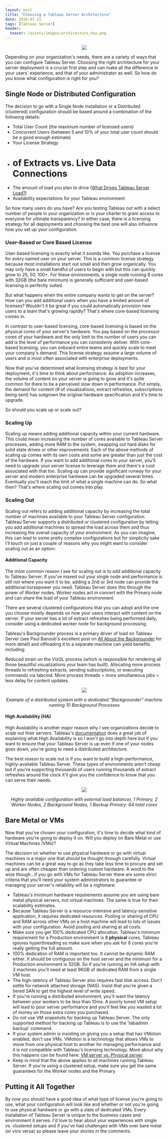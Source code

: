 ```yaml
---
layout: post
title: "Choosing a Tableau Server Architecture"
date: 2016-07-21
tags: [Tableau Server]
header:
  teaser: /assets/images/architecture_key.png
---
```


<p align="center">
<img src="https://viziblydiffrnt.github.io/assets/images/architecture_key.png">
</p>

Depending on your organization's needs, there are a variety of ways that you can configure Tableau Server. Choosing the right architecture for your server deployment is a crucial first step and can make all the difference in your users' experience, and that of your administrator as well. So how do you know what configuration is right for you?

## Single Node or Distributed Configuration

The decision to go with a Single Node installation or a Distributed (clustered) configuration should be based around a combination of the following details:

* Total User Count (the maximum number of licensed users)
* Concurrent Users (between 5 and 10% of your total user count should be a good enough estimate)
* Your License Strategy
* # of Extracts vs. Live Data Connections
* The amount of load you plan to drive ([What Drives Tableau Server Load?](https://viziblydiffrnt.wordpress.com/2016/01/12/what-drives-tableau-server-load/))
* Availability expectations for your Tableau environment

So how many users do you have? Are you testing Tableau out with a select number of people in your organization or is your charter to grant access to everyone for ultimate transparency? In either case, there is a licensing strategy for all deployments and choosing the best one will also influence how you set up your configuration.

### User-Based or Core Based License

User-based licensing is exactly what it sounds like. You purchase a license for every named user on your server. This is a common license strategy because most installations start out small and then grow organically. You may only have a small handful of users to begin with but this can quickly grow to 25, 50, 100+. For these environments, a single node running 8 cores with 32GB (the bare minimum) is generally sufficient and user-based licensing is perfectly suited.

But what happens when the entire company wants to get on the server? How can you add additional users when you have a limited amount of licenses? Wouldn't it be great if you could automatically provision new users to a team that's growing rapidly? That's where core-based licensing comes in.

In contrast to user-based licensing, core-based licensing is based on the physical cores of your server's hardware. You pay based on the processor cores of your hardware and the only limit to the number of users you can add is the level of performance you can consistenly deliver. With core-based licensing, you can onboard entire teams and quickly scale to meet your company's demand. This license strategy assume a large volume of users and is most often associated with enterprise deployments.

Now that you've determined what licensing strategy is best for your deployment, it's time to think about performance. As adoption increases, the volume of content on your server is going to grow and it's quite common for there to be a perceived slow down in performance. Put simply, the demand for content (# of visualizations, extract refreshes, subscriptions being sent) has outgrown the original hardware specification and it's time to upgrade.

So should you scale up or scale out?

### Scaling Up

Scaling up means adding additional capacity within your current hardware. This could mean increasing the number of cores available to Tableau Server processes, adding more RAM to the system, swapping out hard disks for solid state drives or other improvements. Each of the above methods of scaling up comes with its own costs and some are greater than just the cost of the hardware. If you want to add additional cores to your server, you'll need to upgrade your server license to leverage them and there's a cost associated with that too. Scaling up can provide significant runway for your server and modern enterprise hardware can be upgraded several times. Eventually you'll reach the limit of what a single machine can do. So what then? That's where scaling out comes into play.

### Scaling Out

Scaling out refers to adding additional capacity by increasing the total number of machines available to your Tableau Server configuration. Tableau Server supports a distributed or clustered configuration by letting you add additional machines to spread the load across them and thus increasing the overall capacity of your environment. As you can imagine, this can lead to some pretty complex configurations but for simplicity sake I'll touch on just a couple of reasons why you might want to consider scaling out as an option:

#### Additional Capacity

The most common reason I see for scaling out is to add additional capacity to Tableau Server. If you've maxed out your single node and performance is still not where you want it to be, adding a 2nd or 3rd node can provide the additional horsepower you need. Tableau Server does this through the power of Worker nodes. Worker nodes act in concert with the Primary node and can share the load of your Tableau environment.

There are several clustered configurations that you can adopt and the one you choose mostly depends on how your users interact with content on the server. If your server has a lot of extract refreshes being performed daily, consider using a dedicated worker node for background processing.

Tableau's Backgrounder process is a primary driver of load on Tableau Server (see Paul Banoub's excellent post on [All About the Backgrounder](https://vizninja.com/2016/05/05/tableau-server-all-about-the-backgrounder/) for more detail) and offloading it to a separate machine can yield benefits including:

Reduced strain on the VizQL process (which is responsible for rendering all those beautiful visualizations your team has built).
Allocating more process threads to refreshing extracts, sending subscriptions, or executing commands via tabcmd. More process threads = more simultaneous jobs = less delay for content updates.

<p align="center">
<img src="https://viziblydiffrnt.github.io/assets/images/dedicated_backgrounder.jpg">
</p>

<p align="center"><i>Example of a distributed system with a dedicated "Backgrounder" machine running 10 Background Processes</i>
</p>

#### High Availability (HA)

High Availability is another major reason why I see organizations decide to scale out their servers. Tableau's [documentation](https://onlinehelp.tableau.com/current/server/en-us/distrib_ha_intro.htm) does a great job of explaining what High Availability is so I won't go into depth here but if you want to ensure that your Tableau Server is up even if one of your nodes goes down, you're going to need a distributed architecture.

The best reason to scale out is if you want to build a high-performance, highly-available Tableau Server. These types of environments aren't cheap but if you're supporting thousands of users running thousands of extract refreshes around the clock it'll give you the confidence to know that you can serve their needs.

<p align="center">
<img src="https://viziblydiffrnt.github.io/assets/images/Tableau_HA.jpg">
</p>

<p align="center"><i>Highly available configuration with external load balancer, 1 Primary, 2 Worker Nodes, 2 Background Nodes, 1 Backup Primary: 64 total cores
</i>
</p>

## Bare Metal or VMs

Now that you've chosen your configuration, it's time to decide what kind of hardware you're going to deploy it on. Will you deploy on Bare Metal or use Virtual Machines (VMs)?

The decision on whether to use physical hardware or go with virtual machines is a major one that should be thought through carefully. Virtual machines can be a great way to go as they take less time to procure and set up and are often cheaper than ordering custom hardware. A word to the wise though...if you go with VMs for Tableau Server there are some strict criteria that you'll need your system adminstrators to guarantee or managing your server's reliability will be a nightmare:

* Tableau's minimum hardware requirements assume you are using bare metal physical servers, not virtual machines. The same is true for their scalability estimates.
* Because Tableau Server is a resource-intensive and latency-sensitive application, it requires dedicated resources. Pooling or sharing of CPU and RAM across other VMs on a host machine will lead to lots of issues with your configuration. Avoid pooling and sharing at all costs.
* Make sure you get 100% dedicated CPU allocation. Tableau's minimum requirement for a Production environment is 8 **physical** cores. Tableau ignores hyperthreading so make sure when you ask for 8 cores you're really getting the full amount.
* 100% dedication of RAM is important too. It cannot be dynamic RAM either. It should be contiguous on the host server and the minimum for a Production environment is 32GB. So if you're running an HA setup with 3 machines you'll need at least 96GB of dedicated RAM from a single VM host.
* The high-latency of Tableau Server also requires fast disk access. Don't settle for network attached storage (NAS). Insist that you're given a tiered SAN to get the highest level of write speed.
* If you're running a distributed environment, you'll want the latency between your workers to be less than 10ms. A poorly tuned VM setup will lead to poor server performance and you'll feel like you wasted a lot of money on those extra cores you purchased.
* Do not use VM snapshots for backing up Tableau Server. The only supported method for backing up Tableau is to use the 'tabadmin backup' command.
* If your system admin is insisting on giving you a setup that has VMotion enabled, don't use VMs. VMotion is a technology that allows VMs to move from one physical host to another for managing performance and it is not compatible with Tableau's licensing technology. More about why this happens can be found here: [VM server vs. Physical server](https://community.tableau.com/thread/163419?start=15&tstart=0).
* Keep in mind that the above applies to all machines running Tableau Server. If you're using a clustered setup, make sure you get the same guarantees for the Worker nodes and the Primary.

## Putting it All Together

By now you should have a good idea of what type of license you're going to use, what your configuration will look like and whether or not you're going to use physical hardware or go with a slate of dedicated VMs. Every installation of Tableau Server is unique to the business cases and environment it serves. I'd love to hear about your experiences with single vs. clustered setups and if you've had challenges with VMs over bare metal (or vice versa) so please leave your stories in the comments.